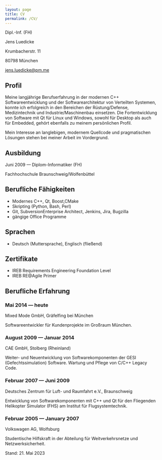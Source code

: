 ```yaml
---
layout: page
title: CV
permalink: /CV/
---
```


Dipl.-Inf. (FH)

Jens Luedicke

Krumbacherstr. 11

80798 München

<jens.luedicke@pm.me>

## Profil

Meine langjährige Berufserfahrung in der modernen C++ Softwareentwicklung und der Softwarearchitektur von Verteilten Systemen, konnte ich erfolgreich in den Bereichen der Rüstung/Defense, Medizintechnik und Industrie/Maschinenbau einsetzen. Die Fortentwicklung von Software mit Qt für Linux und Windows, sowohl für Desktop als auch für Embedded, gehört ebenfalls zu meinem persönlichen Profil.

Mein Interesse an langlebigen, modernem Quellcode und pragmatischen Lösungen stehen bei meiner Arbeit im Vordergrund.

## Ausbildung

Juni 2009 — Diplom-Informatiker (FH)

Fachhochschule Braunschweig/Wolfenbüttel

## Berufliche Fähigkeiten

- Modernes C++, Qt, Boost,CMake
- Skripting (Python, Bash, Perl)
- Git, SubversionEnterprise Architect, Jenkins, Jira, Bugzilla
- gängige Office Programme

## Sprachen

- Deutsch (Muttersprache), Englisch (fließend)

## Zertifikate

- IREB Requirements Engineering Foundation Level
- IREB RE@Agile Primer

## Berufliche Erfahrung

### **Mai 2014 — heute**

Mixed Mode GmbH, Gräfelfing bei München

Softwareentwickler für Kundenprojekte im Großraum München.

### **August 2009 — Januar 2014**

CAE GmbH, Stolberg (Rheinland)

Weiter- und Neuentwicklung von Softwarekomponenten der GESI (Gefechtssimulation) Software. Wartung und Pflege von C/C++ Legacy Code.

### **Februar 2007 — Juni 2009**

Deutsches Zentrum für Luft- und Raumfahrt e.V., Braunschweig

Entwicklung von Softwarekomponenten mit C++ und Qt für den Fliegenden Helikopter Simulator (FHS) am Institut für Flugsystemtechnik.

### **Februar 2005 — January 2007**

Volkswagen AG, Wolfsburg

Studentische Hilfskraft in der Abteilung für Weitverkehrsnetze und Netzwerksicherheit.

Stand: 21. Mai 2023
